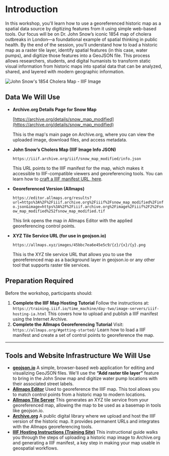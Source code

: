 # Introduction

In this workshop, you'll learn how to use a georeferenced historic map as a spatial data source by digitizing features from it using simple web-based tools. Our focus will be on Dr. John Snow’s iconic 1854 map of cholera outbreaks in London—a foundational example of spatial thinking in public health. By the end of the session, you’ll understand how to load a historic map as a raster tile layer, identify spatial features (in this case, water pumps), and digitize those features into a GeoJSON file. This process allows researchers, students, and digital humanists to transform static visual information from historic maps into spatial data that can be analyzed, shared, and layered with modern geographic information.

![John Snow's 1854 Cholera Map - IIIF Image](https://iiif.archive.org/iiif/snow_map_modified/full/1140,/0/default.jpg)

## Data We Will Use

* **Archive.org Details Page for Snow Map**

  [https://archive.org/details/snow_map_modified](https://archive.org/details/snow_map_modified)

  This is the map's main page on Archive.org, where you can view the uploaded image, download files, and access metadata.
* **John Snow’s Cholera Map (IIIF Image Info JSON)**

  `https://iiif.archive.org/iiif/snow_map_modified/info.json`

  This URL points to the IIIF manifest for the map, which makes it accessible to IIIF-compatible viewers and georeferencing tools. You can learn how to [craft a IIIF manifest URL, here](https://training.iiif.io/time_machine/day-two/image-servers/iiif-hosting-ia.html).
* **Georeferenced Version (Allmaps)**

  `https://editor.allmaps.org/results?url=https%3A%2F%2Fiiif.archive.org%2Fiiif%2Fsnow_map_modified%2Finfo.json&image=https%3A%2F%2Fiiif.archive.org%2Fimage%2Fiiif%2F2%2Fsnow_map_modified%252fsnow_map_modified.tif`

  This link opens the map in Allmaps Editor with the applied georeferencing control points.
* **XYZ Tile Service URL (for use in geojson.io)**

  `https://allmaps.xyz/images/45bbc7ea6e45e5c9/{z}/{x}/{y}.png`

  This is the XYZ tile service URL that allows you to use the georeferenced map as a background layer in geojson.io or any other tool that supports raster tile services.

## Preparation Required

Before the workshop, participants should:

1. **Complete the IIIF Map Hosting Tutorial**
   Follow the instructions at:
   `https://training.iiif.io/time_machine/day-two/image-servers/iiif-hosting-ia.html`
   This covers how to upload and publish a IIIF manifest using the Internet Archive.
2. **Complete the Allmaps Georeferencing Tutorial**
   Visit:
   `https://allmaps.org/#getting-started/`
   Learn how to load a IIIF manifest and create a set of control points to georeference the map.

---

## Tools and Website Infrastructure We Will Use

* **[geojson.io](https://geojson.io/)**
  A simple, browser-based web application for editing and visualizing GeoJSON files. We'll use the **“Add raster tile layer”** feature to bring in the John Snow map and digitize water pump locations with their associated street labels.
* **[Allmaps Editor](https://editor.allmaps.org/)**
  Used to georeference the IIIF map. This tool allows you to match control points from a historic map to modern locations.
* **[Allmaps Tile Server](https://allmaps.xyz/)**
  This generates an XYZ tile service from your georeferenced map, allowing the map to be used as a basemap in tools like geojson.io.
* **[Archive.org](https://archive.org/)**
  A public digital library where we upload and host the IIIF version of the historic map. It provides permanent URLs and integrates with the Allmaps georeferencing tools.
* **[IIIF Hosting Instructions (Training Site)](https://training.iiif.io/time_machine/day-two/image-servers/iiif-hosting-ia.html)**
  This instructional guide walks you through the steps of uploading a historic map image to Archive.org and generating a IIIF manifest, a key step in making your map usable in geospatial workflows.

